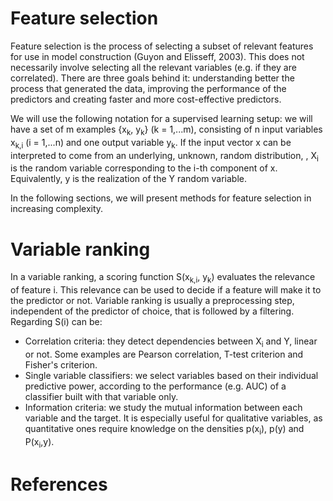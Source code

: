# Feature selection

Feature selection is the process of selecting a subset of relevant features for use in model construction (Guyon and Elisseff, 2003). This does not necessarily involve selecting all the relevant variables (e.g. if they are correlated). There are three goals behind it: understanding better the process that generated the data, improving the performance of the predictors and creating faster and more cost-effective predictors.

We will use the following notation for a supervised learning setup: we will have a set of m examples {x<sub>k</sub>, y<sub>k</sub>} (k = 1,...m), consisting of n input variables x<sub>k,i</sub> (i = 1,...n) and one output variable y<sub>k</sub>. If the input vector x can be interpreted to come from an underlying, unknown, random distribution, , X<sub>i</sub> is the random variable corresponding to the i-th component of x. Equivalently, y is the realization of the Y random variable.

In the following sections, we will present methods for feature selection in increasing complexity.

# Variable ranking

In a variable ranking, a scoring function S(x<sub>k,i</sub>, y<sub>k</sub>) evaluates the relevance of feature i. This relevance can be used to decide if a feature will make it to the predictor or not. Variable ranking is usually a preprocessing step, independent of the predictor of choice, that is followed by a filtering. Regarding S(i) can be:

* Correlation criteria: they detect dependencies between X<sub>i</sub> and Y, linear or not. Some examples are Pearson correlation, T-test criterion and Fisher's criterion.
* Single variable classifiers: we select variables based on their individual predictive power, according to the performance (e.g. AUC) of a classifier built with that variable only.
* Information criteria: we study the mutual information between each variable and the target. It is especially useful for qualitative variables, as quantitative ones require knowledge on the densities p(x<sub>i</sub>), p(y) and P(x<sub>i</sub>,y).

# References
